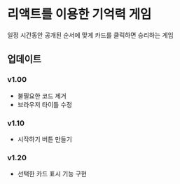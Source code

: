 # 리액트를 이용한 기억력 게임

일정 시간동안 공개된 순서에 맞게 카드를 클릭하면 승리하는 게임

## 업데이트

### v1.00

- 불필요한 코드 제거
- 브라우저 타이틀 수정

### v1.10

- 시작하기 버튼 만들기

### v1.20

- 선택한 카드 표시 기능 구현

